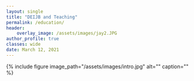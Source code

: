 ```yaml
---
layout: single
title: "DEIJB and Teaching"
permalink: /education/
header:
    overlay_image: /assets/images/jay2.JPG
author_profile: true
classes: wide
date: March 12, 2021
---
```


{% include figure image_path="/assets/images/intro.jpg" alt="" caption="" %}

